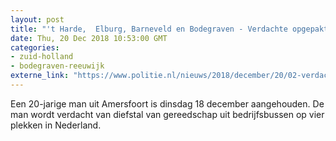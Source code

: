 ```yaml
---
layout: post
title: "'t Harde,  Elburg, Barneveld en Bodegraven - Verdachte opgepakt diefstal gereedschap uit bedrijfsauto’s"
date: Thu, 20 Dec 2018 10:53:00 GMT
categories: 
- zuid-holland 
- bodegraven-reeuwijk 
externe_link: "https://www.politie.nl/nieuws/2018/december/20/02-verdachte-opgepakt-diefstal-gereedschap-uit-bedrijfsauto%E2%80%99s.html"
---
```


Een 20-jarige man uit Amersfoort is dinsdag 18 december aangehouden. De man wordt verdacht van diefstal van gereedschap uit bedrijfsbussen op vier plekken in Nederland.
